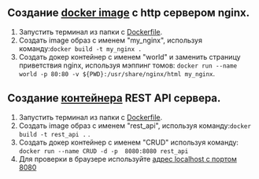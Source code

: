 ## Cоздание  [docker image](./dz-1) с http сервером nginx.
1. Запустить терминал из папки с [Dockerfile](./dz-1).
2. Создать image образ c именем "my_nginx", используя команду:```docker build -t my_nginx .```
3. Создать докер контейнер с именем "world" и заменить страницу приветствия nginx, используя мэппинг томов: ```docker run --name world -p 80:80 -v ${PWD}:/usr/share/nginx/html my_nginx```.

## Создание [контейнера](./dz-2) REST API сервера.
1. Запустить терминал из папки с [Dockerfile](./dz-2).
2. Создать image образ c именем "rest_api", используя команду:```docker build -t rest_api .``` .
3. Создать докер контейнер с именем "CRUD" используя команду: ```docker run --name CRUD -d -p  8080:8080 rest_api```
4. Для проверки в браузере используйте [адрес localhost c портом 8080](http://localhost:8080/admin/login/?next=/admin/) 

